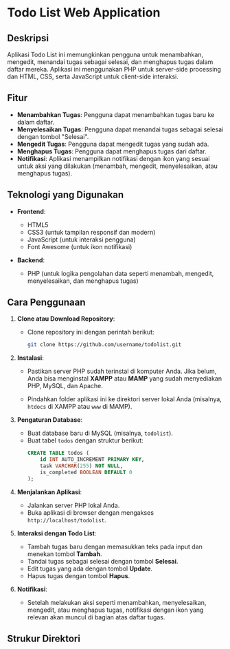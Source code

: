 # Todo List Web Application

## Deskripsi

Aplikasi Todo List ini memungkinkan pengguna untuk menambahkan, mengedit, menandai tugas sebagai selesai, dan menghapus tugas dalam daftar mereka. Aplikasi ini menggunakan PHP untuk server-side processing dan HTML, CSS, serta JavaScript untuk client-side interaksi.

## Fitur

- **Menambahkan Tugas**: Pengguna dapat menambahkan tugas baru ke dalam daftar.
- **Menyelesaikan Tugas**: Pengguna dapat menandai tugas sebagai selesai dengan tombol "Selesai".
- **Mengedit Tugas**: Pengguna dapat mengedit tugas yang sudah ada.
- **Menghapus Tugas**: Pengguna dapat menghapus tugas dari daftar.
- **Notifikasi**: Aplikasi menampilkan notifikasi dengan ikon yang sesuai untuk aksi yang dilakukan (menambah, mengedit, menyelesaikan, atau menghapus tugas).
  

## Teknologi yang Digunakan

- **Frontend**:
  - HTML5
  - CSS3 (untuk tampilan responsif dan modern)
  - JavaScript (untuk interaksi pengguna)
  - Font Awesome (untuk ikon notifikasi)

- **Backend**:
  - PHP (untuk logika pengolahan data seperti menambah, mengedit, menyelesaikan, dan menghapus tugas)

## Cara Penggunaan

1. **Clone atau Download Repository**:
    - Clone repository ini dengan perintah berikut:
      ```bash
      git clone https://github.com/username/todolist.git
      ```

2. **Instalasi**:
    - Pastikan server PHP sudah terinstal di komputer Anda. Jika belum, Anda bisa menginstal **XAMPP** atau **MAMP** yang sudah menyediakan PHP, MySQL, dan Apache.
    
    - Pindahkan folder aplikasi ini ke direktori server lokal Anda (misalnya, `htdocs` di XAMPP atau `www` di MAMP).

3. **Pengaturan Database**:
    - Buat database baru di MySQL (misalnya, `todolist`).
    - Buat tabel `todos` dengan struktur berikut:
      ```sql
      CREATE TABLE todos (
          id INT AUTO_INCREMENT PRIMARY KEY,
          task VARCHAR(255) NOT NULL,
          is_completed BOOLEAN DEFAULT 0
      );
      ```
    
4. **Menjalankan Aplikasi**:
    - Jalankan server PHP lokal Anda.
    - Buka aplikasi di browser dengan mengakses `http://localhost/todolist`.

5. **Interaksi dengan Todo List**:
    - Tambah tugas baru dengan memasukkan teks pada input dan menekan tombol **Tambah**.
    - Tandai tugas sebagai selesai dengan tombol **Selesai**.
    - Edit tugas yang ada dengan tombol **Update**.
    - Hapus tugas dengan tombol **Hapus**.

6. **Notifikasi**:
    - Setelah melakukan aksi seperti menambahkan, menyelesaikan, mengedit, atau menghapus tugas, notifikasi dengan ikon yang relevan akan muncul di bagian atas daftar tugas.

## Strukur Direktori

